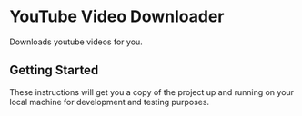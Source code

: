 # YouTube Video Downloader
 Downloads youtube videos for you.

## Getting Started
These instructions will get you a copy of the project up and running on your local machine for development and testing purposes.



